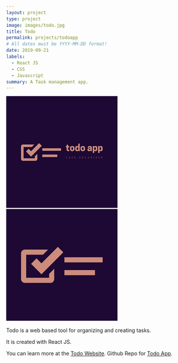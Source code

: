 ```yaml
---
layout: project
type: project
image: images/todo.jpg
title: Todo
permalink: projects/todoapp
# All dates must be YYYY-MM-DD format!
date: 2019-09-21
labels:
  - React JS
  - CSS
  - Javascript
summary: A Task management app.
---
```


<div class="ui small rounded images">
  <img class="ui image" src="../images/todo.jpg">
  <img class="ui image" src="../images/todo1.jpg">
</div>

Todo is a web based tool for organizing and creating tasks. 

It is created with React JS.

You can learn more at the [Todo Website]().
Github Repo for [Todo App](https://github.com/PJMantoss/todo_app).
